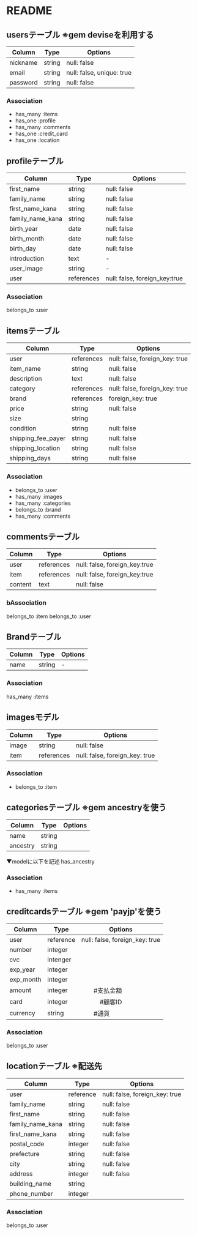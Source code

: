 # README

## usersテーブル ※gem deviseを利用する
|Column|Type|Options|
|------|----|-------|
|nickname|string|null: false|
|email|string|null: false, unique: true|  ※devise導入時に自動生成
|password|string|null: false|             ※devise導入時に自動生成

### Association
- has_many :items
- has_one :profile
- has_many :comments
- has_one :credit_card
- has_one :location


## profileテーブル
|Column|Type|Options|
|------|----|-------|
|first_name|string|null: false|
|family_name|string|null: false|
|first_name_kana|string|null: false|
|family_name_kana|string|null: false|
|birth_year|date|null: false|
|birth_month|date|null: false|
|birth_day|date|null: false|
|introduction|text| - |
|user_image|string| - |
|user|references|null: false, foreign_key:true|

### Association
belongs_to :user


## itemsテーブル
|Column|Type|Options|
|------|----|-------|
|user|references|null: false, foreign_key: true|
|item_name|string|null: false|
|description|text|null: false|
|category|references|null: false, foreign_key: true|
|brand|references|foreign_key: true||
|price|string|null: false||
|size|string||
|condition|string|null: false|
|shipping_fee_payer|string|null: false|
|shipping_location|string|null: false|
|shipping_days|string|null: false|

### Association
- belongs_to :user
- has_many :images
- has_many :categories
- belongs_to :brand
- has_many :comments


## commentsテーブル
|Column|Type|Options|
|------|----|-------|
|user|references|null: false, foreign_key:true|
|item|references|null: false, foreign_key:true|
|content|text|null: false|

### bAssociation
belongs_to :item
belongs_to :user


## Brandテーブル
|Column|Type|Options|
|------|----|-------|
|name|string| - |

### Association
has_many :items


## imagesモデル
|Column|Type|Options|
|------|----|-------|
|image|string|null: false|
|item|references|null: false, foreign_key: true|

### Association
- belongs_to :item


## categoriesテーブル  ※gem ancestryを使う
|Column|Type|Options|
|------|----|-------|
|name|string||
|ancestry|string||

▼modelに以下を記述
has_ancestry

### Association
- has_many :items


## creditcardsテーブル  ※gem 'payjp'を使う
|Column|Type|Options|
|------|----|-------|
|user|reference|null: false, foreign_key: true|
|number|integer|
|cvc|intenger|
|exp_year|integer|
|exp_month|integer|
|amount|integer|　　#支払金額
|card|integer|　　　#顧客ID
|currency|string|　　#通貨

### Association
belongs_to :user


## locationテーブル  ※配送先
|Column|Type|Options|
|------|----|-------|
|user|reference|null: false, foreign_key: true|
|family_name|string|null: false|
|first_name|string|null: false|
|family_name_kana|string|null: false|
|first_name_kana|string|null: false|
|postal_code|integer|null: false|
|prefecture|string|null: false|
|city|string|null: false|
|address|integer|null: false|
|building_name|string| |
|phone_number|integer| |

### Association
belongs_to :user
